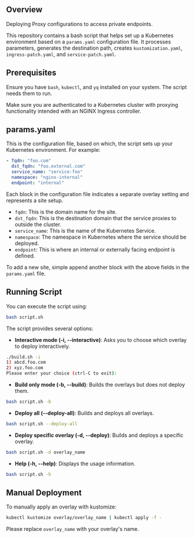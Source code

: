 ## Overview

Deploying Proxy configurations to access private endpoints.

This repository contains a bash script that helps set up a Kubernetes environment based on a `params.yaml` configuration file. It processes parameters, generates the destination path, creates `kustomization.yaml`, `ingress-patch.yaml`, and `service-patch.yaml`.

## Prerequisites

Ensure you have `bash`, `kubectl`, and `yq` installed on your system. The script needs them to run.

Make sure you are authenticated to a Kubernetes cluster with proxying functionality intended with an NGINX Ingress controller.

## params.yaml

This is the configuration file, based on which, the script sets up your Kubernetes environment. For example:

```yaml
- fqdn: "foo.com"
  dst_fqdn: "foo.external.com"
  service_name: "service-foo"
  namespace: "nginx-internal"
  endpoint: "internal"
```

Each block in the configuration file indicates a separate overlay setting and represents a site setup.

- `fqdn`: This is the domain name for the site.
- `dst_fqdn`: This is the destination domain that the service proxies to outside the cluster.
- `service_name`: This is the name of the Kubernetes Service.
- `namespace`: The namespace in Kubernetes where the service should be deployed.
- `endpoint`: This is where an internal or externally facing endpoint is defined.

To add a new site, simple append another block with the above fields in the `params.yaml` file.

## Running Script

You can execute the script using:

```bash
bash script.sh
```

The script provides several options:

- **Interactive mode (-i, --interactive)**: Asks you to choose which overlay to deploy interactively.
```bash
./build.sh -i
1) abcd.foo.com
2) xyz.foo.com
Please enter your choice (ctrl-C to exit):
```

- **Build only mode (-b, --build)**: Builds the overlays but does not deploy them.
```bash
bash script.sh -b
```

- **Deploy all (--deploy-all)**: Builds and deploys all overlays.
```bash
bash script.sh --deploy-all
```

- **Deploy specific overlay (-d, --deploy)**: Builds and deploys a specific overlay.
```bash
bash script.sh -d overlay_name
```

- **Help (-h, --help)**: Displays the usage information.
```bash
bash script.sh -h
```

## Manual Deployment

To manually apply an overlay with kustomize:

```bash
kubectl kustomize overlay/overlay_name | kubectl apply -f -
```

Please replace `overlay_name` with your overlay's name.

